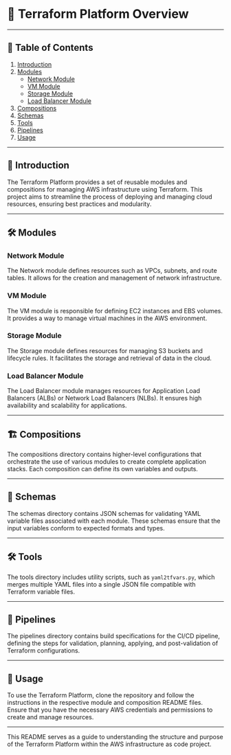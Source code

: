 # 🚀 Terraform Platform Overview

---

## 📑 Table of Contents

1. [Introduction](#introduction)
2. [Modules](#modules)
    - [Network Module](#network-module)
    - [VM Module](#vm-module)
    - [Storage Module](#storage-module)
    - [Load Balancer Module](#load-balancer-module)
3. [Compositions](#compositions)
4. [Schemas](#schemas)
5. [Tools](#tools)
6. [Pipelines](#pipelines)
7. [Usage](#usage)

---

## 🏁 Introduction

The Terraform Platform provides a set of reusable modules and compositions for managing AWS infrastructure using Terraform. This project aims to streamline the process of deploying and managing cloud resources, ensuring best practices and modularity.

---

## 🛠️ Modules

### Network Module

The Network module defines resources such as VPCs, subnets, and route tables. It allows for the creation and management of network infrastructure.

### VM Module

The VM module is responsible for defining EC2 instances and EBS volumes. It provides a way to manage virtual machines in the AWS environment.

### Storage Module

The Storage module defines resources for managing S3 buckets and lifecycle rules. It facilitates the storage and retrieval of data in the cloud.

### Load Balancer Module

The Load Balancer module manages resources for Application Load Balancers (ALBs) or Network Load Balancers (NLBs). It ensures high availability and scalability for applications.

---

## 🏗️ Compositions

The compositions directory contains higher-level configurations that orchestrate the use of various modules to create complete application stacks. Each composition can define its own variables and outputs.

---

## 📜 Schemas

The schemas directory contains JSON schemas for validating YAML variable files associated with each module. These schemas ensure that the input variables conform to expected formats and types.

---

## 🛠️ Tools

The tools directory includes utility scripts, such as `yaml2tfvars.py`, which merges multiple YAML files into a single JSON file compatible with Terraform variable files.

---

## 🔄 Pipelines

The pipelines directory contains build specifications for the CI/CD pipeline, defining the steps for validation, planning, applying, and post-validation of Terraform configurations.

---

## 📖 Usage

To use the Terraform Platform, clone the repository and follow the instructions in the respective module and composition README files. Ensure that you have the necessary AWS credentials and permissions to create and manage resources.

--- 

This README serves as a guide to understanding the structure and purpose of the Terraform Platform within the AWS infrastructure as code project.